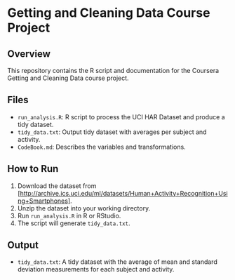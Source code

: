 # Getting and Cleaning Data Course Project

## Overview
This repository contains the R script and documentation for the Coursera Getting and Cleaning Data course project.

## Files
- `run_analysis.R`: R script to process the UCI HAR Dataset and produce a tidy dataset.
- `tidy_data.txt`: Output tidy dataset with averages per subject and activity.
- `CodeBook.md`: Describes the variables and transformations.

## How to Run
1. Download the dataset from [http://archive.ics.uci.edu/ml/datasets/Human+Activity+Recognition+Using+Smartphones].
2. Unzip the dataset into your working directory.
3. Run `run_analysis.R` in R or RStudio.
4. The script will generate `tidy_data.txt`.

## Output
- `tidy_data.txt`: A tidy dataset with the average of mean and standard deviation measurements for each subject and activity.
